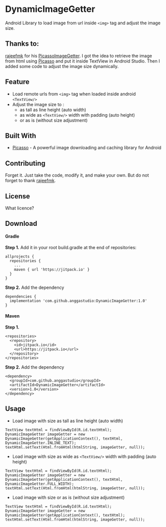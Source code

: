 # DynamicImageGetter
Android Library to load image from url inside `<img>` tag and adjust the image size.

## Thanks to:
[rajeefmk](https://gist.github.com/rajeefmk) for his [PicassoImageGetter](https://gist.github.com/rajeefmk/beb1b79363c12041da7fd540bcf27765).
I got the idea to retrieve the image from html using [Picasso](http://square.github.io/picasso/ "Picasso") and put it inside TextView in Android Studio. Then I added some code to adjust the image size dynamically.

## Feature
- Load remote urls from `<img>` tag when loaded inside android `<TextView/>`
- Adjust the image size to :
  - as tall as line height (auto width)
  - as wide as `<TextView/>` width with padding (auto height)
  - or as is (without size adjustment)

## Built With

* [Picasso](http://square.github.io/picasso/ "Picasso") - A powerful image downloading and caching library for Android

## Contributing

Forget it. Just take the code, modify it, and make your own.
But do not forget to thank [rajeefmk](https://gist.github.com/rajeefmk).

## License

What licence?

## Download
#### Gradle
**Step 1.** Add it in your root build.gradle at the end of repositories:
```
allprojects {
  repositories {
    ...
    maven { url 'https://jitpack.io' }
  }
}
```

**Step 2.** Add the dependency
```
dependencies {
  implementation 'com.github.anggastudio:DynamicImageGetter:1.0'
}
```
#### Maven
**Step 1.**
```
<repositories>
  <repository>
    <id>jitpack.io</id>
    <url>https://jitpack.io</url>
  </repository>
</repositories>
```

**Step 2.** Add the dependency
```
<dependency>
  <groupId>com.github.anggastudio</groupId>
  <artifactId>DynamicImageGetter</artifactId>
  <version>1.0</version>
</dependency>
```

## Usage
- Load image with size as tall as line height (auto width)
```
TextView textHtml = findViewById(R.id.textHtml);
DynamicImageGetter imageGetter = new DynamicImageGetter(getApplicationContext(), textHtml, DynamicImageGetter.INLINE_TEXT);
textHtml.setText(Html.fromHtml(htmlString, imageGetter, null));
```
- Load image with size as wide as `<TextView/>` width with padding (auto height)
```
TextView textHtml = findViewById(R.id.textHtml);
DynamicImageGetter imageGetter = new DynamicImageGetter(getApplicationContext(), textHtml, DynamicImageGetter.FULL_WIDTH);
textHtml.setText(Html.fromHtml(htmlString, imageGetter, null));
```
- Load image with size or as is (without size adjustment)
```
TextView textHtml = findViewById(R.id.textHtml);
DynamicImageGetter imageGetter = new DynamicImageGetter(getApplicationContext(), textHtml);
textHtml.setText(Html.fromHtml(htmlString, imageGetter, null));
```
